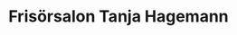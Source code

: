 ---
title: "Frisörsalon Tanja Hagemann"
url: /gronau-leine/frisoersalon-tanja-hagemann/
shop: Friseur
---